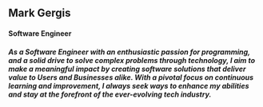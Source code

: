 ## Mark Gergis

#### Software Engineer

##### As a Software Engineer with an enthusiastic passion for programming, and a solid drive to solve complex problems through technology, I aim to make a meaningful impact by creating software solutions that deliver value to Users and Businesses alike. With a pivotal focus on continuous learning and improvement, I always seek ways to enhance my abilities and stay at the forefront of the ever-evolving tech industry.
